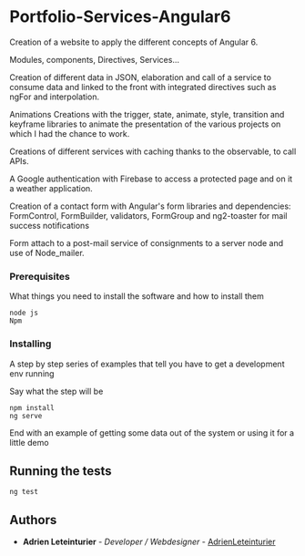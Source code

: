 
# Portfolio-Services-Angular6

Creation of a website to apply the different concepts of Angular 6.

Modules, components, Directives, Services...

Creation of different data in JSON, elaboration and call of a service to consume data and linked to the front with integrated directives such as ngFor and interpolation.

Animations Creations with the trigger, state, animate, style, transition and keyframe libraries to animate the presentation of the various projects on which I had the chance to work.

Creations of different services with caching thanks to the observable, to call APIs.

A Google authentication with Firebase to access a protected page and on it a weather application.

Creation of a contact form with Angular's form libraries and dependencies: FormControl, FormBuilder, validators, FormGroup and ng2-toaster for mail success notifications

Form attach to a post-mail service of consignments to a server node and use of Node_mailer. 



### Prerequisites

What things you need to install the software and how to install them

```
node js
Npm

```

### Installing

A step by step series of examples that tell you have to get a development env running

Say what the step will be

```
npm install
ng serve

```

End with an example of getting some data out of the system or using it for a little demo

## Running the tests

```
ng test

```

## Authors

* **Adrien Leteinturier** - *Developer / Webdesigner* - [AdrienLeteinturier](https://github.com/Adrien-Leteinturier/)
